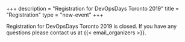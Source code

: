 +++
description = "Registration for DevOpsDays Toronto 2019"
title = "Registration"
type = "new-event"
+++
<div style="width:100%; text-align:left;">

Registration for DevOpsDays Toronto 2019 is closed. If you have any questions please contact us at {{< email_organizers >}}.